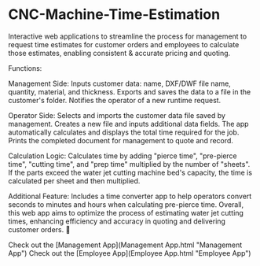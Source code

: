 # CNC-Machine-Time-Estimation

Interactive web applications to streamline the process for management to request time estimates for customer orders and employees to calculate those estimates, enabling consistent &amp; accurate pricing and quoting.

Functions:

Management Side:
Inputs customer data: name, DXF/DWF file name, quantity, material, and thickness.
Exports and saves the data to a file in the customer's folder.
Notifies the operator of a new runtime request.

Operator Side:
Selects and imports the customer data file saved by management.
Creates a new file and inputs additional data fields.
The app automatically calculates and displays the total time required for the job.
Prints the completed document for management to quote and record.

Calculation Logic:
Calculates time by adding "pierce time", "pre-pierce time", "cutting time", and "prep time" multiplied by the number of "sheets".
If the parts exceed the water jet cutting machine bed's capacity, the time is calculated per sheet and then multiplied.

Additional Feature:
Includes a time converter app to help operators convert seconds to minutes and hours when calculating pre-pierce time.
Overall, this web app aims to optimize the process of estimating water jet cutting times, enhancing efficiency and accuracy in quoting and delivering customer orders. 🚀

Check out the [Management App](Management App.html "Management App")
Check out the [Employee App](Employee App.html "Employee App")
